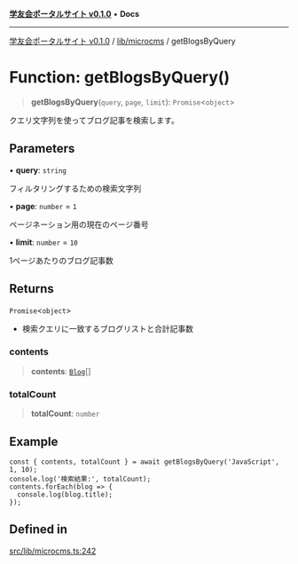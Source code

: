 [**学友会ポータルサイト v0.1.0**](../../../README.md) • **Docs**

***

[学友会ポータルサイト v0.1.0](../../../modules.md) / [lib/microcms](../README.md) / getBlogsByQuery

# Function: getBlogsByQuery()

> **getBlogsByQuery**(`query`, `page`, `limit`): `Promise`\<`object`\>

クエリ文字列を使ってブログ記事を検索します。

## Parameters

• **query**: `string`

フィルタリングするための検索文字列

• **page**: `number` = `1`

ページネーション用の現在のページ番号

• **limit**: `number` = `10`

1ページあたりのブログ記事数

## Returns

`Promise`\<`object`\>

- 検索クエリに一致するブログリストと合計記事数

### contents

> **contents**: [`Blog`](../../types/type-aliases/Blog.md)[]

### totalCount

> **totalCount**: `number`

## Example

```
const { contents, totalCount } = await getBlogsByQuery('JavaScript', 1, 10);
console.log('検索結果:', totalCount);
contents.forEach(blog => {
  console.log(blog.title);
});
```

## Defined in

[src/lib/microcms.ts:242](https://github.com/iU-Alumni-Association/gakuyukai-new/blob/9032bc93fe144cf1419e63a5b72095e28cfeb84b/src/lib/microcms.ts#L242)
